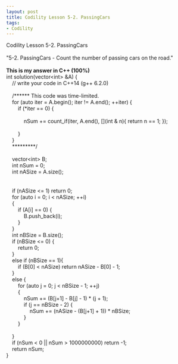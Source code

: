```yaml
---
layout: post
title: Codility Lesson 5-2. PassingCars 
tags:
- Codility
---
```

 Codility Lesson 5-2. PassingCars 
<br/><br/>
"5-2. PassingCars - Count the number of passing cars on the road."
<br/><br/> 
**This is my answer in C++ (100%)**
<br/>int solution(vector&lt;int&gt; &A) {
<br/>&nbsp; &nbsp;     // write your code in C++14 (g++ 6.2.0)    
<br/>&nbsp; &nbsp;     /****** This code was time-limited.
<br/>&nbsp; &nbsp;     for (auto iter = A.begin(); iter != A.end(); ++iter) {
<br/>&nbsp; &nbsp; &nbsp; &nbsp;         if (*iter == 0) {            
<br/>&nbsp; &nbsp; &nbsp; &nbsp; &nbsp; &nbsp;             nSum += count_if(iter, A.end(), [](int & n){ return n == 1; });            
<br/>&nbsp; &nbsp; &nbsp; &nbsp;         }
<br/>&nbsp; &nbsp;     }
<br/>&nbsp; &nbsp;     *********/
<br/>&nbsp; &nbsp; 
<br/>&nbsp; &nbsp;     vector&lt;int&gt; B;
<br/>&nbsp; &nbsp;     int nSum = 0;
<br/>&nbsp; &nbsp;     int nASize = A.size();
<br/>&nbsp; &nbsp;     
<br/>&nbsp; &nbsp;     if (nASize <= 1) return 0;
<br/>&nbsp; &nbsp;     for (auto i = 0; i < nASize; ++i)
<br/>&nbsp; &nbsp;     {
<br/>&nbsp; &nbsp; &nbsp; &nbsp;        if (A[i] == 0) {
<br/>&nbsp; &nbsp; &nbsp; &nbsp; &nbsp; &nbsp;             B.push_back(i);
<br/>&nbsp; &nbsp; &nbsp; &nbsp;         }
<br/>&nbsp; &nbsp;     }
<br/>&nbsp; &nbsp;     int nBSize = B.size();
<br/>&nbsp; &nbsp;     if (nBSize <= 0) {
<br/>&nbsp; &nbsp; &nbsp; &nbsp;         return 0;
<br/>&nbsp; &nbsp;     }
<br/>&nbsp; &nbsp;     else if (nBSize == 1){
<br/>&nbsp; &nbsp; &nbsp; &nbsp;         if (B[0] < nASize)  return nASize - B[0] - 1;
<br/>&nbsp; &nbsp;     }
<br/>&nbsp; &nbsp;     else {
<br/>&nbsp; &nbsp; &nbsp; &nbsp;         for (auto j = 0; j < nBSize - 1; ++j)
<br/>&nbsp; &nbsp; &nbsp; &nbsp;         {
<br/>&nbsp; &nbsp; &nbsp; &nbsp; &nbsp; &nbsp;             nSum += (B[j+1] - B[j] - 1) * (j + 1);
<br/>&nbsp; &nbsp; &nbsp; &nbsp; &nbsp; &nbsp;             if (j == nBSize - 2)  {
<br/>&nbsp; &nbsp; &nbsp; &nbsp; &nbsp; &nbsp; &nbsp; &nbsp;                 nSum += (nASize - (B[j+1] + 1)) * nBSize; 
<br/>&nbsp; &nbsp; &nbsp; &nbsp; &nbsp; &nbsp;             }
<br/>&nbsp; &nbsp; &nbsp; &nbsp;        }        
<br/>&nbsp; &nbsp;     }
<br/>&nbsp; &nbsp;     if (nSum < 0 || nSum > 1000000000)  return -1;
<br/>&nbsp; &nbsp;     return nSum;
<br/>}